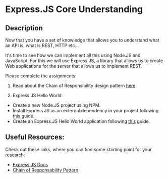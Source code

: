 # Express.JS Core Understanding

## Description

Now that you have a set of knowledge that allows you to understand what an API is, what is REST, HTTP etc...

It's time to see how we can implement all this using Node.JS and JavaScript. For this we will use Express.JS,
a library that allows us to create Web applications for the server that allows us to implement REST.

Please complete the assignments:
1. Read about the Chain of Responsibility design pattern [here](https://refactoring.guru/es/design-patterns/chain-of-responsibility).

2. Express JS Hello World:  
  - Create a new Node.JS project using NPM.
  - Install Express.JS as an external dependency in your project following [this](https://expressjs.com/es/starter/installing.html) guide.
  - Create an Express.JS Hello World application following [this](https://expressjs.com/es/starter/hello-world.html) guide.

## Useful Resources:

Check out these links, where you can find some starting point for your research:

- [Express JS Docs](https://www.redhat.com/es/topics/api/what-are-application-programming-interfaces)
- [Chain of Responsability Pattern](https://refactoring.guru/es/design-patterns/chain-of-responsibility)
